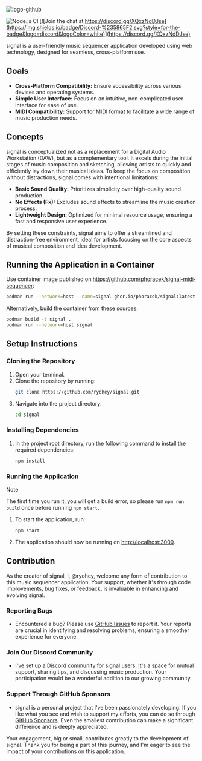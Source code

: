 ![logo-github](https://github.com/ryohey/signal/assets/5355966/46834ee4-30d8-4b66-a47c-6e081cc2c09f)

![Node.js CI](https://github.com/ryohey/signal/workflows/Node.js%20CI/badge.svg) [![Join the chat at https://discord.gg/XQxzNdDJse](https://img.shields.io/badge/Discord-%235865F2.svg?style=for-the-badge&logo=discord&logoColor=white)](https://discord.gg/XQxzNdDJse)

signal is a user-friendly music sequencer application developed using web technology, designed for seamless, cross-platform use.

## Goals

- **Cross-Platform Compatibility:** Ensure accessibility across various devices and operating systems.
- **Simple User Interface:** Focus on an intuitive, non-complicated user interface for ease of use.
- **MIDI Compatibility:** Support for MIDI format to facilitate a wide range of music production needs.

## Concepts

signal is conceptualized not as a replacement for a Digital Audio Workstation (DAW), but as a complementary tool. It excels during the initial stages of music composition and sketching, allowing artists to quickly and efficiently lay down their musical ideas. To keep the focus on composition without distractions, signal comes with intentional limitations:

- **Basic Sound Quality:** Prioritizes simplicity over high-quality sound production.
- **No Effects (Fx):** Excludes sound effects to streamline the music creation process.
- **Lightweight Design:** Optimized for minimal resource usage, ensuring a fast and responsive user experience.

By setting these constraints, signal aims to offer a streamlined and distraction-free environment, ideal for artists focusing on the core aspects of musical composition and idea development.

## Running the Application in a Container

Use container image published on <https://github.com/phoracek/signal-midi-sequencer>:

```sh
podman run --network=host --name=signal ghcr.io/phoracek/signal:latest
```

Alternatively, build the container from these sources:

```sh
podman build -t signal .
podman run --network=host signal
```

## Setup Instructions

### Cloning the Repository

1. Open your terminal.
2. Clone the repository by running:
   ```sh
   git clone https://github.com/ryohey/signal.git
   ```
3. Navigate into the project directory:
   ```sh
   cd signal
   ```

### Installing Dependencies

1. In the project root directory, run the following command to install the required dependencies:
   ```sh
   npm install
   ```

### Running the Application

> [!NOTE]
> The first time you run it, you will get a build error, so please run `npm run build` once before running `npm start`.

1. To start the application, run:
   ```sh
   npm start
   ```
2. The application should now be running on [http://localhost:3000](http://localhost:3000).

## Contribution

As the creator of signal, I, @ryohey, welcome any form of contribution to this music sequencer application. Your support, whether it's through code improvements, bug fixes, or feedback, is invaluable in enhancing and evolving signal.

### Reporting Bugs

- Encountered a bug? Please use [GitHub Issues](https://github.com/ryohey/signal/issues) to report it. Your reports are crucial in identifying and resolving problems, ensuring a smoother experience for everyone.

### Join Our Discord Community

- I've set up a [Discord community](https://discord.gg/XQxzNdDJse) for signal users. It's a space for mutual support, sharing tips, and discussing music production. Your participation would be a wonderful addition to our growing community.

### Support Through GitHub Sponsors

- signal is a personal project that I've been passionately developing. If you like what you see and wish to support my efforts, you can do so through [GitHub Sponsors](https://github.com/sponsors/ryohey). Even the smallest contribution can make a significant difference and is deeply appreciated.

Your engagement, big or small, contributes greatly to the development of signal. Thank you for being a part of this journey, and I'm eager to see the impact of your contributions on this application.
